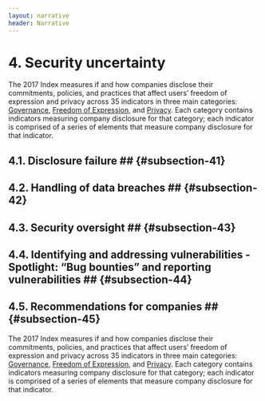 ```yaml
---
layout: narrative
header: Narrative
---
```


# 4. Security uncertainty

The 2017 Index measures if and how companies disclose their commitments, policies, and practices that affect users’ freedom of expression and privacy across 35 indicators in three main categories: [Governance](http://google.com), [Freedom of Expression](), and [Privacy](). Each category contains indicators measuring company disclosure for that category; each indicator is comprised of a series of elements that measure company disclosure for that indicator.

## 4.1. Disclosure failure ## {#subsection-41}

## 4.2. Handling of data breaches ## {#subsection-42}

## 4.3. Security oversight ## {#subsection-43}

## 4.4. Identifying and addressing vulnerabilities - Spotlight: “Bug bounties” and reporting vulnerabilities ## {#subsection-44}

## 4.5. Recommendations for companies ## {#subsection-45}

The 2017 Index measures if and how companies disclose their commitments, policies, and practices that affect users’ freedom of expression and privacy across 35 indicators in three main categories: [Governance](http://google.com), [Freedom of Expression](), and [Privacy](). Each category contains indicators measuring company disclosure for that category; each indicator is comprised of a series of elements that measure company disclosure for that indicator.